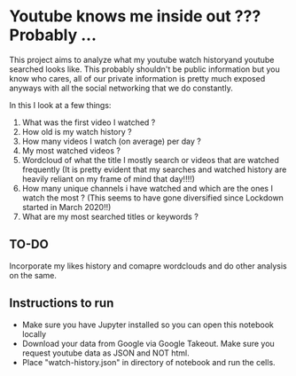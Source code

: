 # Youtube knows me inside out ??? Probably ...

This project aims to analyze what my youtube watch historyand youtube searched looks like. This probably shouldn't be public information but you know who cares, all of our private information is pretty much exposed anyways with all the social networking that we do constantly.

In this I look at a few things:

1. What was the first video I watched ?
2. How old is my watch history ?
3. How many videos I watch (on average) per day ?
4. My most watched videos ?
5. Wordcloud of what the title I mostly search or videos that are watched frequently (It is pretty evident that my searches and watched history are heavily reliant on my frame of mind that day!!!!)
6. How many unique channels i have watched and which are the ones I watch the most ? (This seems to have gone diversified since Lockdown started in March 2020!!)
7. What are my most searched titles or keywords ?



## **TO-DO**

Incorporate my likes history and comapre wordclouds and do other analysis on the same.

## **Instructions to run**

- Make sure you have Jupyter installed so you can open this notebook locally
- Download your data from Google via Google Takeout. Make sure you request youtube data as JSON and NOT html.
- Place "watch-history.json" in directory of notebook and run the cells.
